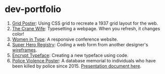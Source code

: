 # dev-portfolio
1. [Grid Poster](https://ashtonpoole.github.io/dev-portfolio/gridposter/): Using CSS grid to recreate a 1937 grid layout for the web.
2. [The Crane Wife](https://ashtonpoole.github.io/dev-portfolio/thecranewife/): Typesetting a webpage. When you refresh, it changes color!
3. [Women in Type](https://ashtonpoole.github.io/dev-portfolio/womenintype/): A responsive conference website.
4. [Super Hero Registry](https://ashtonpoole.github.io/dev-portfolio/superheroregistry/): Coding a web form from another designer's [wireframes](https://drive.google.com/drive/folders/1mGXZhDzWzvm9o3zgsgghW8SrBVEM6JYf?usp=sharing).
5. [Encrypt Typeface](https://ashtonpoole.github.io/dev-portfolio/encryptfont/): Creating a new typeface using code.
6. [Police Violence Poster](https://ashtonpoole.github.io/dev-portfolio/policeviolence/): A database memorial to individuals who have been killed by police since 2015. [Presentation document here](https://ashtonpoole.github.io/dev-portfolio/policeviolence/gentype_final.pdf).
